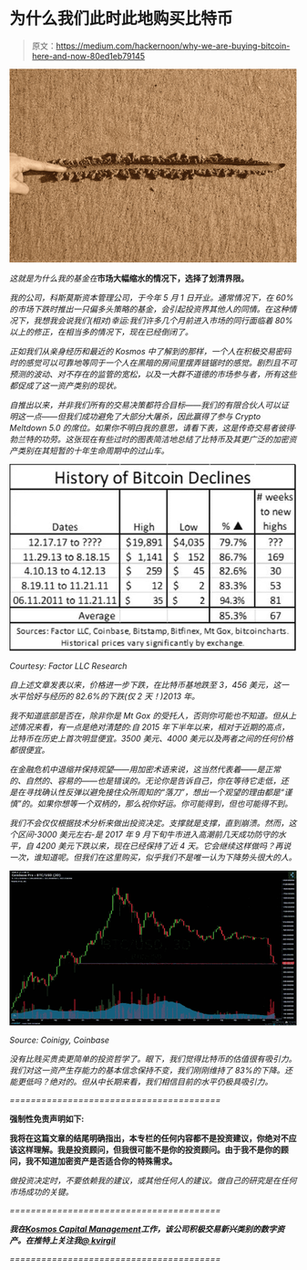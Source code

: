 # 为什么我们此时此地购买比特币

> 原文：<https://medium.com/hackernoon/why-we-are-buying-bitcoin-here-and-now-80ed1eb79145>

![](img/afb49f68c47d49e5550c212f963d63e9.png)

*这就是为什么我的基金在*[](https://hackernoon.com/tagged/cryptoasset)**市场大幅缩水的情况下，选择了划清界限。**

*我的公司，科斯莫斯资本管理公司，于今年 5 月 1 日开业。通常情况下，在 60%的市场下跌时推出一只偏多头策略的基金，会引起投资界其他人的同情。在这种情况下，我想我会说我们(相对)幸运:我们许多几个月前进入市场的同行面临着 80%以上的修正，在相当多的情况下，现在已经倒闭了。*

*正如我们从亲身经历和最近的 Kosmos 中了解到的那样，一个人在积极交易密码时的感觉可以可靠地等同于一个人在黑暗的房间里摆弄链锯时的感觉。剧烈且不可预测的波动、对不存在的监管的宽松，以及一大群不道德的市场参与者，所有这些都促成了这一资产类别的现状。*

*自推出以来，并非我们所有的交易决策都符合目标——我们的有限合伙人可以证明这一点——但我们成功避免了大部分大屠杀，因此赢得了参与 Crypto Meltdown 5.0 的席位。如果你不明白我的意思，请看下表，这是传奇交易者彼得·勃兰特的功劳。这张现在有些过时的图表简洁地总结了比特币及其更广泛的加密资产类别在其短暂的十年生命周期中的过山车。*

*![](img/f8345264e951e60e7cc48d202e774edc.png)*

*Courtesy: Factor LLC Research*

*自上述文章发表以来，价格进一步下跌，在比特币基地跌至 3，456 美元，这一水平恰好与经历的 82.6%的下跌(仅 2 天！)2013 年。*

*我不知道底部是否在，除非你是 Mt Gox 的受托人，否则你可能也不知道。但从上述情况来看，有一点是绝对清楚的:自 2015 年下半年以来，相对于近期的高点，比特币在历史上首次明显便宜。3500 美元、4000 美元以及两者之间的任何价格都很便宜。*

*在金融危机中退缩并保持观望——用加密术语来说，这当然代表着——是正常的、自然的、容易的——也是错误的。无论你是告诉自己，你在等待它走低，还是在寻找确认性反弹以避免接住众所周知的“落刀”，想出一个观望的理由都是“谨慎”的。如果你想等一个双柄的，那么祝你好运。你可能得到，但也可能得不到。*

*我们不会仅仅根据技术分析来做出投资决定。支撑就是支撑，直到崩溃。然而，这个区间-3000 美元左右-是 2017 年 9 月下旬牛市进入高潮前几天成功防守的水平，自 4200 美元下跌以来，现在已经保持了近 4 天。它会继续这样做吗？再说一次，谁知道呢。但我们在这里购买，似乎我们不是唯一认为下降势头很大的人。*

*![](img/8a5d14ef5e5cfe579f36ceef7fa36b97.png)*

*Source: Coinigy, Coinbase*

*没有比贱买贵卖更简单的投资哲学了。眼下，我们觉得比特币的估值很有吸引力。我们对这一资产生存能力的基本信念保持不变，我们刚刚维持了 83%的下降。还能更低吗？绝对的。但从中长期来看，我们相信目前的水平仍极具吸引力。*

*========================================*

****强制性免责声明如下:****

****我将在这篇文章的结尾明确指出，本专栏的任何内容都不是投资建议，你绝对不应该这样理解。我是投资顾问，但我很可能不是你的投资顾问。由于我不是你的顾问，我不知道加密资产是否适合你的特殊需求。****

*做投资决定时，不要依赖我的建议，或其他任何人的建议。做自己的研究是在任何市场成功的关键。*

*========================================*

***我在**[**Kosmos Capital Management**](http://www.kosmoscap.com)**工作，该公司积极交易新兴类别的数字资产。在推特上关注我**[**@ kvirgil**](http://twitter.com/kvirgil)*

*========================================*